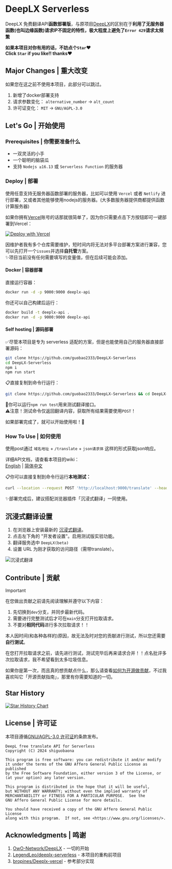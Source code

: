 # DeepLX Serverless

DeepLX 免费翻译API**函数部署版**，与原项目[DeepLX](https://github.com/OwO-Network/DeepLX)的区别在于**利用了无服务器函数(也叫边缘函数)请求IP不固定的特性，极大程度上避免了`Error 429`请求太频繁**

**如果本项目对你有用的话，不妨点个`Star`❤️**  
**Click `Star` if you like!! thanks❤️**

## Major Changes | 重大改变

如果您在这之前不使用本项目，此部分可以跳过。
1. 新增了docker部署支持
2. 请求参数变化： `alternative_number` -> `alt_count`
3. 许可证变化： `MIT` -> `GNU/AGPL-3.0`

## Let's Go | 开始使用
### Prerequisites | 你需要准备什么

- 一双灵活的小手
- 一个聪明的脑袋瓜
- 支持 `Nodejs ≥16.13` 或 `Serverless Function` 的服务器

### Deploy | 部署

使用任意支持无服务器函数部署的服务器，比如可以使用 `Vercel` 或者 `Netlify` 进行部署，又或者其他能够使用nodejs的服务器。(大多数服务器提供商都提供函数计算服务器)  

如果你拥有[Vercel](https://vercel.com)账号的话那就很简单了，因为你只需要点击下方按钮即可一键部署到Vercel：

[![Deploy with Vercel](https://vercel.com/button)](https://vercel.com/new/clone?repository-url=https://github.com/guobao2333/DeepLX-Serverless)

<!-- 你也可以在[Netlify](https://netlify.com)上一键部署本项目：  
(但目前正在测试中，多平台兼容好难啊……)

[![Deploy to Netlify](https://www.netlify.com/img/deploy/button.svg)](https://app.netlify.com/start/deploy?repository=https://github.com/guobao2333/DeepLX-Serverless) -->

因维护者我有多个仓库需要维护，短时间内将无法对多平台部署方案进行兼容，您可以先打开一个`issues`并选择**自托管**方案。  
✨项目当前没有任何需要填写的变量值，但在后续可能会添加。

#### Docker | 容器部署

直接运行容器：
```bash
docker run -d -p 9000:9000 deeplx-api
```

你还可以自己构建后运行：
```bash
docker build -t deeplx-api .
docker run -d -p 9000:9000 deeplx-api
```

#### Self hosting | 源码部署

✅尽管本项目是专为 serverless 适配的方案，但是也能使用自己的服务器直接部署源码：
```bash
git clone https://github.com/guobao2333/DeepLX-Serverless
cd DeepLX-Serverless
npm i
npm run start
```

📋直接复制到命令行运行：
```bash
git clone https://github.com/guobao2333/DeepLX-Serverless && cd DeepLX-Serverless && npm i && npm run start
```

🚧你可以运行`npm run test`用来测试翻译接口。  
⚠️注意！测试命令仅返回翻译内容，获取所有结果需要使用`POST`！

如果部署完成了，就可以开始使用啦！🎉
### How To Use | 如何使用

使用post通过 `域名地址` + `/translate` + `json请求体` 这样的形式获取json响应。

详细API文档，请查看本项目的wiki：  
[English](https://github.com/guobao2333/DeepLX-Serverless/wiki/API-Parameters) | [简体中文](https://github.com/guobao2333/DeepLX-Serverless/wiki/API-%E5%8F%82%E6%95%B0)

📋你可以直接复制到命令行运行**本地测试：**
```bash
curl --location --request POST 'http://localhost:9000/translate' --header 'Content-Type: application/json' --data '{"text": "你好，世界！", "source_lang": "zh", "target_lang": "en"}'
```

✨部署完成后，建议搭配浏览器插件「沉浸式翻译」一同使用。

## 沉浸式翻译设置

1. 在浏览器上安装最新的 [沉浸式翻译](https://github.com/immersive-translate/immersive-translate/releases)。
2. 点击左下角的 "开发者设置"。启用测试版实验功能。
3. 翻译服务选中 `DeepLX(beta)`
4. 设置 URL 为刚才获取的访问路径（需带translate）。

![沉浸式翻译](https://github.com/LegendLeo/deeplx-serverless/assets/25115173/d3affe2b-9e99-4d5c-bc8c-cd67e70d0368)

## Contribute | 贡献
> [!IMPORTANT]
> 在您做出贡献之前请先阅读理解并遵守以下内容：
1. 先切换到`dev`分支，并同步最新代码。  
2. 需要进行完整测试后才可在`main`分支打开拉取请求。
3. 不要对**相同代码**进行多次拉取请求！！

本人因时间(和各种各样的)原因，故无法及时对您的贡献进行测试，所以您还需要**自行测试**。

在您打开拉取请求之前，请先进行测试，测试完毕后再来请求合并！！点名批评多次拉取请求，我不希望看到太多垃圾信息。

如果你是第一次，而且真的想贡献点什么，那么请查看[如何为开源做贡献](https://opensource.guide/how-to-contribute/)，不过我喜欢叫它「开源贡献指南」，那里有你需要知道的一切。

## Star History

<a href="https://star-history.com/#guobao2333/DeepLX-Serverless&Date">
 <picture>
   <source media="(prefers-color-scheme: dark)" srcset="https://api.star-history.com/svg?repos=guobao2333/DeepLX-Serverless&type=Date&theme=dark" />
   <source media="(prefers-color-scheme: light)" srcset="https://api.star-history.com/svg?repos=guobao2333/DeepLX-Serverless&type=Date" />
   <img alt="Star History Chart" src="https://api.star-history.com/svg?repos=guobao2333/DeepLX-Serverless&type=Date" />
 </picture>
</a>

## License | 许可证
本项目遵循[GNU/AGPL-3.0 许可证](./LICENSE)的条款发布。

    DeepL free translate API for Serverless
    Copyright (C) 2024 shiguobaona

    This program is free software: you can redistribute it and/or modify
    it under the terms of the GNU Affero General Public License as published
    by the Free Software Foundation, either version 3 of the License, or
    (at your option) any later version.

    This program is distributed in the hope that it will be useful,
    but WITHOUT ANY WARRANTY; without even the implied warranty of
    MERCHANTABILITY or FITNESS FOR A PARTICULAR PURPOSE.  See the
    GNU Affero General Public License for more details.

    You should have received a copy of the GNU Affero General Public License
    along with this program.  If not, see <https://www.gnu.org/licenses/>.

## Acknowledgments | 鸣谢

1. [OwO-Network/DeepLX](https://github.com/OwO-Network/DeepLX) - 一切的开始
2. [LegendLeo/deeplx-serverless](https://github.com/LegendLeo/deeplx-serverless) - 本项目的重构前项目
3. [bropines/Deeplx-vercel](https://github.com/bropines/Deeplx-vercel) - 参考部分实现
